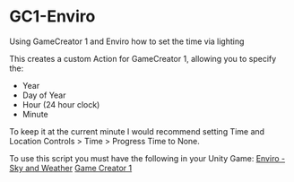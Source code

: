# GC1-Enviro
Using GameCreator 1 and Enviro how to set the time via lighting

This creates a custom Action for GameCreator 1, allowing you to specify the:
* Year
* Day of Year
* Hour (24 hour clock)
* Minute

To keep it at the current minute I would recommend setting Time and Location Controls > Time > Progress Time to None. 

To use this script you must have the following in your Unity Game:
[Enviro - Sky and Weather](https://assetstore.unity.com/packages/tools/particles-effects/enviro-sky-and-weather-33963)
[Game Creator 1](https://assetstore.unity.com/packages/tools/game-toolkits/game-creator-89443)
